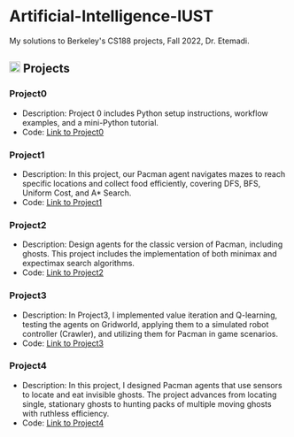 # Artificial-Intelligence-IUST
My solutions to Berkeley's CS188 projects, Fall 2022, Dr. Etemadi.

## <img width="20" height="20" src="https://img.icons8.com/ios/50/41b883/project.png" alt="project"/> Projects
### Project0
- Description: Project 0 includes Python setup instructions, workflow examples, and a mini-Python tutorial.
- Code: [Link to Project0](https://github.com/lelnazrezaeel/Artificial-Intelligence-IUST/tree/main/Project0)

### Project1
- Description: In this project, our Pacman agent navigates mazes to reach specific locations and collect food efficiently, covering DFS, BFS, Uniform Cost, and A* Search.
- Code: [Link to Project1](https://github.com/lelnazrezaeel/Artificial-Intelligence-IUST/tree/main/Project1)

### Project2
- Description: Design agents for the classic version of Pacman, including ghosts. This project includes the implementation of both minimax and expectimax search algorithms.
- Code: [Link to Project2](https://github.com/lelnazrezaeel/Artificial-Intelligence-IUST/tree/main/Project2)

### Project3
- Description: In Project3, I implemented value iteration and Q-learning, testing the agents on Gridworld, applying them to a simulated robot controller (Crawler), and utilizing them for Pacman in game scenarios.
- Code: [Link to Project3](https://github.com/lelnazrezaeel/Artificial-Intelligence-IUST/tree/main/Project3)

### Project4
- Description: In this project, I designed Pacman agents that use sensors to locate and eat invisible ghosts. The project advances from locating single, stationary ghosts to hunting packs of multiple moving ghosts with ruthless efficiency.
- Code: [Link to Project4](https://github.com/lelnazrezaeel/Artificial-Intelligence-IUST/tree/main/Project4)
